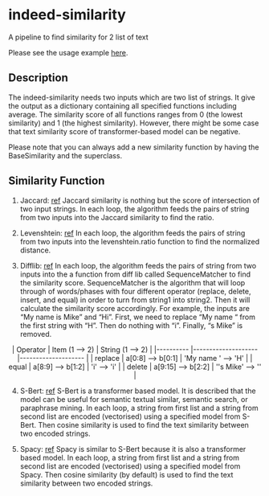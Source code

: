 # indeed-similarity
A pipeline to find similarity for 2 list of text

Please see the usage example [here](examples/similairty.ipynb).

## Description
The indeed-similarity needs two inputs which are two list of strings. It give the output as a dictionary containing all specified functions including average. 
The similarity score of all functions ranges from 0 (the lowest similarity) and 1 (the highest similarity). However, there might be some case that text similarity score of transformer-based model can be negative.

Please note that you can always add a new similarity function by having the BaseSimilarity and the superclass.

## Similarity Function

1. Jaccard: [ref](https://www.educative.io/answers/what-is-the-jaccard-similarity-measure-in-nlp#)
  Jaccard similarity is nothing but the score of intersection of two input strings. In each loop, the algorithm feeds the pairs of string from two inputs into the Jaccard similarity to find the ratio.

2. Levenshtein: [ref](https://maxbachmann.github.io/Levenshtein/levenshtein.html)
  In each loop, the algorithm feeds the pairs of string from two inputs into the levenshtein.ratio function to find the normalized distance.

3. Difflib: [ref](https://docs.python.org/3/library/difflib.html)
  In each loop, the algorithm feeds the pairs of string from two inputs into the a function from diff lib called SequenceMatcher to find the similarity score. SequenceMatcher is the algorithm that will loop through of words/phases with four different operator (replace, delete, insert, and equal) in order to turn from string1 into string2. Then it will calculate the similarity score accordingly.
  For example, the inputs are “My name is Mike” and “Hi”. First, we need to replace “My name “ from the first string with “H”. Then do nothing with “i”. Finally, “s Mike” is removed.

<div align="center">
  | Operator 	| Item (1 --> 2)     	| String (1 --> 2)   	|
  |----------	|--------------------	|--------------------	|
  | replace  	| a[0:8] --> b[0:1]  	| 'My name ' --> 'H' 	|
  | equal    	| a[8:9] --> b[1:2]  	| 'i' --> 'i'        	|
  | delete   	| a[9:15] --> b[2:2] 	| ''s Mike' --> ''   	|
</div>

4. S-Bert: [ref](https://www.sbert.net/)
  S-Bert is a transformer based model. It is described that the model can be useful for semantic textual similar, semantic search, or paraphrase mining. In each loop, a string from first list and a string from second list are encoded (vectorised) using a specified model from S-Bert. Then cosine similarity is used to find the text similarity between two encoded strings.

5. Spacy: [ref](https://spacy.io/usage/linguistic-features)
  Spacy is similar to S-Bert because it is also a transformer based model. In each loop, a string from first list and a string from second list are encoded (vectorised) using a specified model from Spacy. Then cosine similarity (by default) is used to find the text similarity between two encoded strings.
